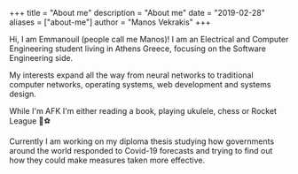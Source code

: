 +++
title = "About me"
description = "About me"
date = "2019-02-28"
aliases = ["about-me"]
author = "Manos Vekrakis"
+++


Hi, I am Emmanouil (people call me Manos)! I am an Electrical and Computer Engineering student living in Athens Greece, focusing on the Software Engineering side.

My interests expand all the way from neural networks to traditional computer networks, operating systems, web development and systems design.

While I'm AFK I'm either reading a book, playing ukulele, chess or Rocket League :rocket::soccer:

Currently I am working on my diploma thesis studying how governments around the world responded to Covid-19 forecasts and trying to find out how they could make measures taken more effective.
